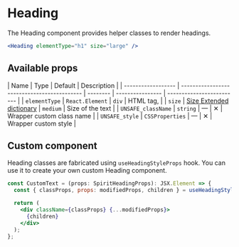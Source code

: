 # Heading

The Heading component provides helper classes to render headings.

```jsx
<Heading elementType="h1" size="large" />
```

## Available props

| Name               | Type                                        | Default  | Description      |
| ------------------ | ------------------------------------------- | -------- | ---------------- | ------------------------- |
| `elementType`      | `React.Element`                             | `div`    | HTML tag,        |
| `size`             | [Size Extended dictionary][dictionary-size] | `medium` | Size of the text |
| `UNSAFE_className` | `string`                                    | —        | ✕                | Wrapper custom class name |
| `UNSAFE_style`     | `CSSProperties`                             | —        | ✕                | Wrapper custom style      |

## Custom component

Heading classes are fabricated using `useHeadingStyleProps` hook. You can use it to create your own custom Heading component.

```jsx
const CustomText = (props: SpiritHeadingProps): JSX.Element => {
  const { classProps, props: modifiedProps, children } = useHeadingStyleProps(props);

  return (
    <div className={classProps} {...modifiedProps}>
      {children}
    </div>
  );
};
```

[dictionary-size]: https://github.com/lmc-eu/spirit-design-system/tree/main/docs/DICTIONARIES.md#size
